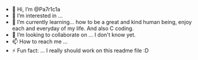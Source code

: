 - 👋 Hi, I’m @Pa7r1c1a
- 👀 I’m interested in ...
- 🌱 I’m currently learning... how to be a great and kind human being, enjoy each and everyday of my life. And also C coding.
- 💞️ I’m looking to collaborate on ... I don't know yet. 
- 📫 How to reach me ...
- ⚡ Fun fact: ... I really should work on this readme file :D

<!---
Pa7r1c1a/Pa7r1c1a is a ✨ special ✨ repository because its `README.md` (this file) appears on your GitHub profile.
You can click the Preview link to take a look at your changes.
--->
